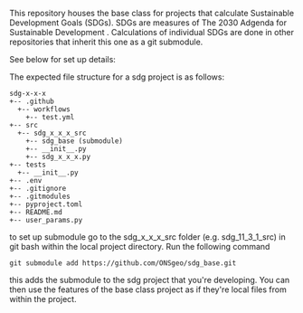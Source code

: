 This repository houses the base class for projects that calculate Sustainable Development Goals (SDGs). SDGs are measures of The 2030 Adgenda for Sustainable Development . Calculations of individual SDGs are done in other repositories that inherit this one as a git submodule. 

See below for set up details:

The expected file structure for a sdg project is as follows:
```
sdg-x-x-x
+-- .github
  +-- workflows
    +-- test.yml
+-- src
  +-- sdg_x_x_x_src
    +-- sdg_base (submodule)
    +-- __init__.py
    +-- sdg_x_x_x.py
+-- tests
  +-- __init__.py
+-- .env
+-- .gitignore
+-- .gitmodules
+-- pyproject.toml
+-- README.md
+-- user_params.py
```


to set up submodule go to the sdg_x_x_x_src folder (e.g. sdg_11_3_1_src) in git bash within the local project directory. Run the following command

```git submodule add https://github.com/ONSgeo/sdg_base.git```

this adds the submodule to the sdg project that you're developing. You can then use the features of the base class project as if they're local files from within the project.



